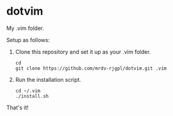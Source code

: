 dotvim
======
My .vim folder.

Setup as follows:
1. Clone this repository and set it up as your .vim folder.
	```
	cd
	git clone https://github.com/mrdv-rjgpl/dotvim.git .vim
	```
2. Run the installation script.
	```
	cd ~/.vim
	./install.sh
	```

That's it!
